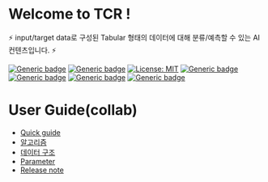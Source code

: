 # Welcome to TCR !

⚡ input/target data로 구성된 Tabular 형태의 데이터에 대해 분류/예측할 수 있는 AI 컨텐츠입니다. ⚡

[![Generic badge](https://img.shields.io/badge/release-v2.1.0-green.svg?style=for-the-badge)](http://링크)
[![Generic badge](https://img.shields.io/badge/last_update-2024.04.15-002E5F?style=for-the-badge)]()
[![License: MIT](https://img.shields.io/badge/License-MIT-yellow.svg?style=for-the-badge)](https://opensource.org/licenses/MIT)
[![Generic badge](https://img.shields.io/badge/python-3.10-purple.svg?style=for-the-badge&logo=python&logoColor=white)](https://www.python.org/)
[![Generic badge](https://img.shields.io/badge/ALO-v2.3.2-green.svg?style=for-the-badge)](requirement링크)
[![Generic badge](https://img.shields.io/badge/collab-blue.svg?style=for-the-badge)](http://collab.lge.com/main/pages/viewpage.action?pageId=2338397981)
[![Generic badge](https://img.shields.io/badge/request_clm-green.svg?style=for-the-badge)](http://collab.lge.com/main/pages/viewpage.action?pageId=2157128981)


# User Guide(collab)
- [Quick guide](http://collab.lge.com/main/pages/viewpage.action?pageId=2338397531)
- [알고리즘](http://collab.lge.com/main/pages/viewpage.action?pageId=2411545752)
- [데이터 구조](http://collab.lge.com/main/pages/viewpage.action?pageId=2411545716)
- [Parameter](http://collab.lge.com/main/pages/viewpage.action?pageId=2411544796)
- [Release note](http://collab.lge.com/main/pages/viewpage.action?pageId=2387335984)
